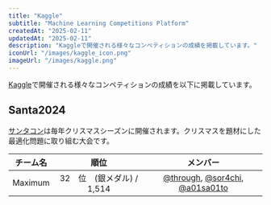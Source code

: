 ```yaml
---
title: "Kaggle"
subtitle: "Machine Learning Competitions Platform"
createdAt: "2025-02-11"
updatedAt: "2025-02-11"
description: "Kaggleで開催される様々なコンペティションの成績を掲載しています。"
iconUrl: "/images/kaggle_icon.png"
imageUrl: "/images/kaggle.png"
---
```


[Kaggle](https://www.kaggle.com/competitions/)で開催される様々なコンペティションの成績を以下に掲載しています。

## Santa2024

[サンタコン](https://www.kaggle.com/competitions/santa-2024/)は毎年クリスマスシーズンに開催されます。クリスマスを題材にした最適化問題に取り組む大会です。

| チーム名 | 順位 | メンバー |
| :-: | :-: | :-: |
| Maximum | 32　位　(銀メダル) / 1,514 | [@through](https://x.com/through__TH__), [@sor4chi](https://x.com/sor4chi), [@a01sa01to](https://x.com/a01sa01to) |
